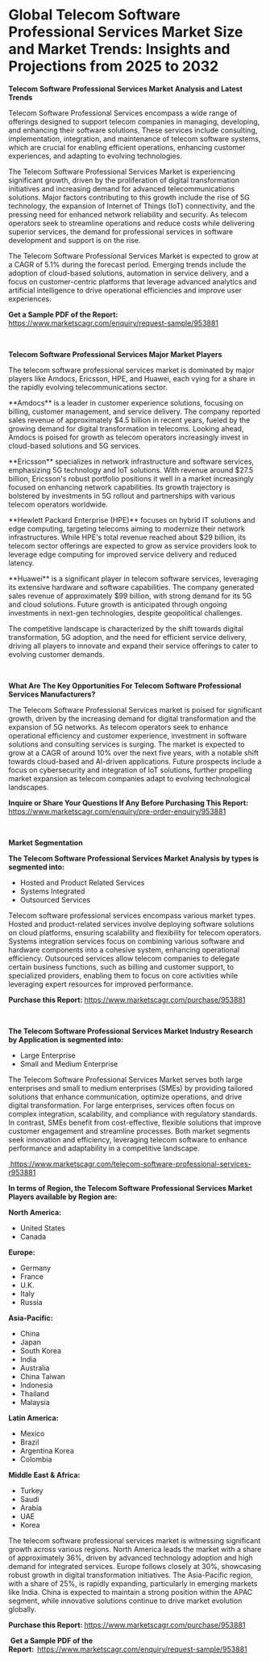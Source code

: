 <p><h1>Global Telecom Software Professional Services Market Size and Market Trends: Insights and Projections from 2025 to 2032</h1></p><p><strong>Telecom Software Professional Services Market Analysis and Latest Trends</strong></p>
<p><p>Telecom Software Professional Services encompass a wide range of offerings designed to support telecom companies in managing, developing, and enhancing their software solutions. These services include consulting, implementation, integration, and maintenance of telecom software systems, which are crucial for enabling efficient operations, enhancing customer experiences, and adapting to evolving technologies.</p><p>The Telecom Software Professional Services Market is experiencing significant growth, driven by the proliferation of digital transformation initiatives and increasing demand for advanced telecommunications solutions. Major factors contributing to this growth include the rise of 5G technology, the expansion of Internet of Things (IoT) connectivity, and the pressing need for enhanced network reliability and security. As telecom operators seek to streamline operations and reduce costs while delivering superior services, the demand for professional services in software development and support is on the rise.</p><p>The Telecom Software Professional Services Market is expected to grow at a CAGR of 5.1% during the forecast period. Emerging trends include the adoption of cloud-based solutions, automation in service delivery, and a focus on customer-centric platforms that leverage advanced analytics and artificial intelligence to drive operational efficiencies and improve user experiences.</p></p>
<p><strong>Get a Sample PDF of the Report:&nbsp;</strong> <a href="https://www.marketscagr.com/enquiry/request-sample/953881?utm_campaign=3077&utm_medium=2&utm_source=Github&utm_content=ia&utm_term=18042025&utm_id=telecom-software-professional-services">https://www.marketscagr.com/enquiry/request-sample/953881</a></p>
<p>&nbsp;</p>
<p><strong>Telecom Software Professional Services Major Market Players</strong></p>
<p><p>The telecom software professional services market is dominated by major players like Amdocs, Ericsson, HPE, and Huawei, each vying for a share in the rapidly evolving telecommunications sector. </p><p>**Amdocs** is a leader in customer experience solutions, focusing on billing, customer management, and service delivery. The company reported sales revenue of approximately $4.5 billion in recent years, fueled by the growing demand for digital transformation in telecoms. Looking ahead, Amdocs is poised for growth as telecom operators increasingly invest in cloud-based solutions and 5G services.</p><p>**Ericsson** specializes in network infrastructure and software services, emphasizing 5G technology and IoT solutions. With revenue around $27.5 billion, Ericsson's robust portfolio positions it well in a market increasingly focused on enhancing network capabilities. Its growth trajectory is bolstered by investments in 5G rollout and partnerships with various telecom operators worldwide.</p><p>**Hewlett Packard Enterprise (HPE)** focuses on hybrid IT solutions and edge computing, targeting telecoms aiming to modernize their network infrastructures. While HPE's total revenue reached about $29 billion, its telecom sector offerings are expected to grow as service providers look to leverage edge computing for improved service delivery and reduced latency.</p><p>**Huawei** is a significant player in telecom software services, leveraging its extensive hardware and software capabilities. The company generated sales revenue of approximately $99 billion, with strong demand for its 5G and cloud solutions. Future growth is anticipated through ongoing investments in next-gen technologies, despite geopolitical challenges.</p><p>The competitive landscape is characterized by the shift towards digital transformation, 5G adoption, and the need for efficient service delivery, driving all players to innovate and expand their service offerings to cater to evolving customer demands.</p></p>
<p>&nbsp;</p>
<p><strong>What Are The Key Opportunities For Telecom Software Professional Services Manufacturers?</strong></p>
<p><p>The Telecom Software Professional Services market is poised for significant growth, driven by the increasing demand for digital transformation and the expansion of 5G networks. As telecom operators seek to enhance operational efficiency and customer experience, investment in software solutions and consulting services is surging. The market is expected to grow at a CAGR of around 10% over the next five years, with a notable shift towards cloud-based and AI-driven applications. Future prospects include a focus on cybersecurity and integration of IoT solutions, further propelling market expansion as telecom companies adapt to evolving technological landscapes.</p></p>
<p><strong>Inquire or Share Your Questions If Any Before Purchasing This Report:</strong> <a href="https://www.marketscagr.com/enquiry/pre-order-enquiry/953881?utm_campaign=3077&utm_medium=2&utm_source=Github&utm_content=ia&utm_term=18042025&utm_id=telecom-software-professional-services">https://www.marketscagr.com/enquiry/pre-order-enquiry/953881</a></p>
<p>&nbsp;</p>
<p><strong>Market Segmentation</strong></p>
<p><strong>The Telecom Software Professional Services Market Analysis by types is segmented into:</strong></p>
<p><ul><li>Hosted and Product Related Services</li><li>Systems Integrated</li><li>Outsourced Services</li></ul></p>
<p><p>Telecom software professional services encompass various market types. Hosted and product-related services involve deploying software solutions on cloud platforms, ensuring scalability and flexibility for telecom operators. Systems integration services focus on combining various software and hardware components into a cohesive system, enhancing operational efficiency. Outsourced services allow telecom companies to delegate certain business functions, such as billing and customer support, to specialized providers, enabling them to focus on core activities while leveraging expert resources for improved performance.</p></p>
<p><strong>Purchase this Report:&nbsp;</strong><a href="https://www.marketscagr.com/purchase/953881?utm_campaign=3077&utm_medium=2&utm_source=Github&utm_content=ia&utm_term=18042025&utm_id=telecom-software-professional-services">https://www.marketscagr.com/purchase/953881</a></p>
<p>&nbsp;</p>
<p><strong>The Telecom Software Professional Services Market Industry Research by Application is segmented into:</strong></p>
<p><ul><li>Large Enterprise</li><li>Small and Medium Enterprise</li></ul></p>
<p><p>The Telecom Software Professional Services Market serves both large enterprises and small to medium enterprises (SMEs) by providing tailored solutions that enhance communication, optimize operations, and drive digital transformation. For large enterprises, services often focus on complex integration, scalability, and compliance with regulatory standards. In contrast, SMEs benefit from cost-effective, flexible solutions that improve customer engagement and streamline processes. Both market segments seek innovation and efficiency, leveraging telecom software to enhance performance and adaptability in a competitive landscape.</p></p>
<p><a href="https://www.marketscagr.com/telecom-software-professional-services-r953881?utm_campaign=3077&utm_medium=2&utm_source=Github&utm_content=ia&utm_term=18042025&utm_id=telecom-software-professional-services">&nbsp;https://www.marketscagr.com/telecom-software-professional-services-r953881</a></p>
<p><strong>In terms of Region, the Telecom Software Professional Services Market Players available by Region are:</strong></p>
<p>
    <p> <strong> North America: </strong>
        <ul>
            <li>United States</li>
            <li>Canada</li>
        </ul>
        </p> 
    <p> <strong> Europe: </strong>
        <ul>
            <li>Germany</li>
            <li>France</li>
            <li>U.K.</li>
            <li>Italy</li>
            <li>Russia</li>
        </ul>
        </p> 
    <p> <strong> Asia-Pacific: </strong>
        <ul>
            <li>China</li>
            <li>Japan</li>
            <li>South Korea</li>
            <li>India</li>
            <li>Australia</li>
            <li>China Taiwan</li>
            <li>Indonesia</li>
            <li>Thailand</li>
            <li>Malaysia</li>
        </ul>
        </p> 
    <p> <strong> Latin America: </strong>
        <ul>
            <li>Mexico</li>
            <li>Brazil</li>
            <li>Argentina Korea</li>
            <li>Colombia</li>
        </ul>
        </p> 
    <p> <strong> Middle East & Africa: </strong>
        <ul>
            <li>Turkey</li>
            <li>Saudi</li>
            <li>Arabia</li>
            <li>UAE</li>
            <li>Korea</li>
        </ul>
    </p>
    </p>
<p><p>The telecom software professional services market is witnessing significant growth across various regions. North America leads the market with a share of approximately 36%, driven by advanced technology adoption and high demand for integrated services. Europe follows closely at 30%, showcasing robust growth in digital transformation initiatives. The Asia-Pacific region, with a share of 25%, is rapidly expanding, particularly in emerging markets like India. China is expected to maintain a strong position within the APAC segment, while innovative solutions continue to drive market evolution globally.</p></p>
<p><strong>Purchase this Report: </strong><a href="https://www.marketscagr.com/purchase/953881?utm_campaign=3077&utm_medium=2&utm_source=Github&utm_content=ia&utm_term=18042025&utm_id=telecom-software-professional-services">https://www.marketscagr.com/purchase/953881</a></p>
<p>&nbsp;<strong>Get a Sample PDF of the Report:&nbsp;&nbsp;</strong><a href="https://www.marketscagr.com/enquiry/request-sample/953881?utm_campaign=3077&utm_medium=2&utm_source=Github&utm_content=ia&utm_term=18042025&utm_id=telecom-software-professional-services">https://www.marketscagr.com/enquiry/request-sample/953881</a></p>
<p><strong></strong></p>
<p><p></p><p></p><p></p></p>